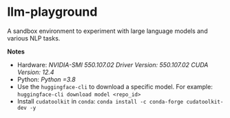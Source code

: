 # llm-playground
A sandbox environment to experiment with large language models and various NLP tasks.

**Notes**

- Hardware: *NVIDIA-SMI 550.107.02             Driver Version: 550.107.02     CUDA Version: 12.4*
- Python: *Python =3.8*
- Use the `huggingface-cli` to download a specific model. For example: `huggingface-cli download model <repo_id>`
- Install `cudatoolkit` in `conda`: `conda install -c conda-forge cudatoolkit-dev -y`
